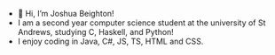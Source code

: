 - 👋 Hi, I’m Joshua Beighton!
- I am a second year computer science student at the university of St Andrews, studying C, Haskell, and Python!
- I enjoy coding in Java, C#, JS, TS, HTML and CSS.
